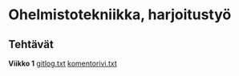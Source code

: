 # Ohelmistotekniikka, harjoitustyö
## Tehtävät
**Viikko 1**
[gitlog.txt](https://github.com/arolaeemil/ot-harjoitustyo/blob/master/laskarit/viikko1/gitlog.txt)
[komentorivi.txt](https://github.com/arolaeemil/ot-harjoitustyo/blob/master/laskarit/viikko1/komentorivi.txt)
